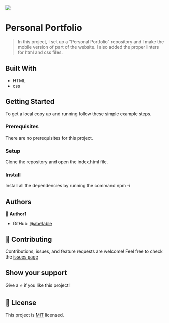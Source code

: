 ![](https://img.shields.io/badge/Microverse-blueviolet)

# Personal Portfolio 

> In this project, I set up a "Personal Portfolio" repository and I make the mobile version of part of the website. I also added the proper linters for html and css files.


## Built With

- HTML
- css

## Getting Started


To get a local copy up and running follow these simple example steps.

### Prerequisites

There are no prerequisites for this project.

### Setup

Clone the repository and open the index.html file.

### Install

Install all the dependencies by running the command npm -i


## Authors


👤 **Author1**

- GitHub: [@abe1able](https://github.com/abe1able)



## 🤝 Contributing

Contributions, issues, and feature requests are welcome!
Feel free to check the [issues page](https://github.com/Abe1able/Personal-Portfolio/issues)


## Show your support

Give a ⭐️ if you like this project!


## 📝 License

This project is [MIT](./LICENSE) licensed.
